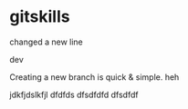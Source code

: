 # gitskills
changed
a new line

dev

Creating a new branch is quick & simple.
heh


jdkfjdslkfjl
dfdfds
dfsdfdfd
dfsdfdf